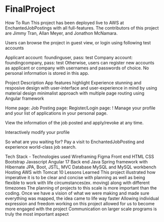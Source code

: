 # FinalProject

How To Run
This project has been deployed live to AWS at EnchantedJobPostings with all full-features. The contributors of this project are Jimmy Tran, Allan Meyer, and Jonathon McNamara.

Users can browse the project in guest view, or login using following test accounts

Applicant account: foundinguser, pass: test
Company account: foundingcompany, pass: test
Otherwise, users can register new accounts as applicant or company with usernames and passwords of choice. No personal information is stored in this app.

Project Description
App features highlight
Experience stunning and resposive design with user-interface and user-experience in mind by using material design minimalist approach with multiple page routing using Angular framework

Home page: 
Job Posting page: 
Register/Login page: !
Manage your profile and your list of applications in your personal page. 

View the information of the job posted and apply/revoke at any time. 

Interactively modify your profile 

So what are you waiting for? Pay a visit to EnchantedJobPosting and experience world-class job search.

Tech Stack - Technologies used
Wireframing
Figma
Front end
HTML
CSS
Bootstrap
Javascript
Angular 17
Back end
Java
Spring framework with Hibernate
JPA, Boot, JSTL, MVC
Database
MySQL and MySQL workbench
Hosting
AWS with Tomcat 10
Lessons Learned
This project illustrated how imperative it is to be clear and concise with planning as well as being flexible to work with life circumstances(ex. moving) along with different timezones
The planning of projects to this scale is more important than the coding. Once we have a vision of what we were making and made sure everything was mapped, the idea came to life way faster
Allowing individual expression and freedom working on this project allowed for us to become more engaged with the project
Communication on larger scale programs is truly the most important aspect